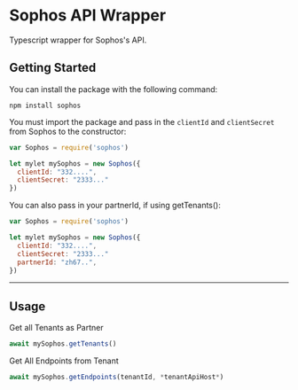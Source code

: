 # Sophos API Wrapper

Typescript wrapper for Sophos's API.

## Getting Started

You can install the package with the following command:

```
npm install sophos
```

You must import the package and pass in the `clientId` and `clientSecret` from Sophos to the constructor:

```javascript
var Sophos = require('sophos')

let mylet mySophos = new Sophos({
  clientId: "332....",
  clientSecret: "2333..."
}) 
```

You can also pass in your partnerId, if using getTenants():

```javascript
var Sophos = require('sophos')

let mylet mySophos = new Sophos({
  clientId: "332....",
  clientSecret: "2333..."
  partnerId: "zh67..",
}) 
```

<hr>

## Usage

Get all Tenants as Partner

```javascript
await mySophos.getTenants()
```

Get All Endpoints from Tenant

```javascript
await mySophos.getEndpoints(tenantId, *tenantApiHost*)
```